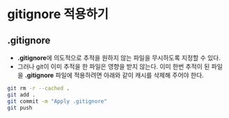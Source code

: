 # gitignore 적용하기


## .gitignore
- **.gitignore**에 의도적으로 추적을 원하지 않는 파일을 무시하도록 지정할 수 있다.
- 그러나 git이 이미 추적을 한 파일은 영향을 받지 않는다. 이미 한번 추적이 된 파일을 **.gitignore** 파일에 적용하려면 아래와 같이 캐시를 삭제해 주어야 한다.

```bash
git rm -r --cached .
git add .
git commit -m "Apply .gitignore"
git push
```
